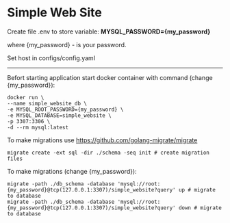 # Simple Web Site

Create file .env to store variable: <b>MYSQL_PASSWORD={my_password}</b>

where {my_password} - is your password.

Set host in configs/config.yaml

***
Befort starting application start docker container with command (change {my_password}):
```shell
docker run \
--name simple_website_db \
-e MYSQL_ROOT_PASSWORD={my_password} \
-e MYSQL_DATABASE=simple_website \
-p 3307:3306 \
-d --rm mysql:latest
```

To make migrations use https://github.com/golang-migrate/migrate
```shell
migrate create -ext sql -dir ./schema -seq init # create migration files
```

To make migrations (change {my_password}):
```shell
migrate -path ./db_schema -database 'mysql://root:{my_password}@tcp(127.0.0.1:3307)/simple_website?query' up # migrate to database
migrate -path ./db_schema -database 'mysql://root:{my_password}@tcp(127.0.0.1:3307)/simple_website?query' down # migrate to database
```
